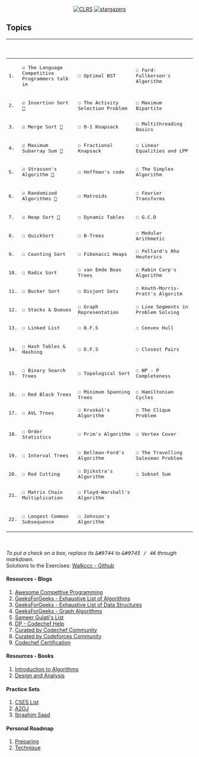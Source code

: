 <p align="center">
  <a href=""><img src="https://img.shields.io/badge/Algorithms-CLRS-red" alt="CLRS"></a>
  <a href="https://github.com/singhayushh/_algorithms/stargazers"><img src="https://img.shields.io/github/stars/singhayushh/_algorithms?color=green&label=Stargazers&logo=github" alt="stargazers"></a>
</p>

## Topics

<kbd>
  
|   | <br><br><br> |  |  |
|---|---|---|---|
| 1. | <br>&#9745; The Language Competitive <br> Programmers talk in<br><br> | &#9744; Optimal BST | &#9744; Ford-Fullkerson's Algorithm |
| 2. | <br>&#9745; Insertion Sort [🔗](https://github.com/singhayushh/_Introduction_to_algorithms/blob/master/Book/_insertionSort.java) <br><br> | &#9744; The Activity Selection Problem | &#9744; Maximum Bipartite |
| 3. | <br>&#9745; Merge Sort [🔗](https://github.com/singhayushh/_Introduction_to_algorithms/blob/master/Book/_mergeSort.java)<br><br> | &#9744; 0-1 Knapsack | &#9744; Multithreading Basics |
| 4. | <br>&#9745; Maximum Subarray Sum [🔗](https://github.com/singhayushh/_Introduction_to_algorithms/blob/master/Book/_maximumSubarray.java)<br><br> | &#9744; Fractional Knapsack | &#9744; Linear Equalities and LPP |
| 5. | <br>&#9745; Strassen's Algorithm [🔗](https://github.com/singhayushh/_Introduction_to_algorithms/blob/master/Book/_strassen.java)<br><br> | &#9744; Hoffman's code | &#9744; The Simplex Algorithm |
| 6. | <br>&#9745; Randomized Algorithms [🔗](https://github.com/singhayushh/_Introduction_to_algorithms/blob/master/Book/_random.java)<br><br> | &#9744; Matroids | &#9744; Fourier Transforms |
| 7. | <br>&#9745; Heap Sort [🔗](https://github.com/singhayushh/_Introduction_to_algorithms/blob/master/Book/_heapSort.java)<br><br> | &#9744; Dynamic Tables | &#9744; G.C.D |
| 8. | <br>&#9744; QuickSort<br><br> | &#9744; B-Trees | &#9744; Modular Arithmetic |
| 9. | <br>&#9744; Counting Sort<br><br> | &#9744; Fibonacci Heaps | &#9744; Pollard's Rho Heuterics |
| 10. | <br>&#9744; Radix Sort<br><br> | &#9744; van Emde Boas Trees | &#9744; Rabin Carp's Algorithm |
| 11. | <br>&#9744; Bucker Sort<br><br> | &#9744; Disjont Sets | &#9744; Knuth-Morris-Pratt's Algoritm |
| 12. | <br>&#9744; Stacks & Queues<br><br> | &#9744; Graph Representation | &#9744; Line Segments in Problem Solving |
| 13. | <br>&#9744; Linked List<br><br> | &#9744; B.F.S | &#9744; Convex Hull |
| 14. | <br>&#9744; Hash Tables & Hashing<br><br> | &#9744; D.F.S | &#9744; Closest Pairs |
| 15. | <br>&#9744; Binary Search Trees<br><br> | &#9744; Topological Sort | &#9744; NP - P Completeness |
| 16. | <br>&#9744; Red Black Trees<br><br> | &#9744; Minimum Spanning Trees | &#9744; Hamiltonian Cycles |
| 17. | <br>&#9744; AVL Trees<br><br> | &#9744; Kruskal's Algorithm | &#9744; The Clique Problem |
| 18. | <br>&#9744; Order Statistics<br><br> | &#9744; Prim's Algorithm | &#9744; Vertex Cover |
| 19. | <br>&#9744; Interval Trees<br><br> | &#9744; Bellman-Ford's Algorithm | &#9744; The Travelling Salesman Problem |
| 20. | <br>&#9744; Rod Cutting<br><br> | &#9744; Djikstra's Algorithm | &#9744; Subset Sum |
| 21. | <br>&#9744; Matrix Chain Multiplication<br><br> | &#9744; Floyd-Warshall's Algorithm |  |
| 22. | <br>&#9744; Longest Common Subsequence<br><br> | &#9744; Johnson's Algorithm |  |


</kbd>

<br><br>
_To put a check on a box, replace its <kbd>&#9744</kbd> to <kbd>&#9745 / 46</kbd> through markdown._
<br>
Solutions to the Exercises: [Walkccc - Github](https://walkccc.github.io/CLRS)

#### Resources - Blogs

1. [Awesome Compettive Programming](https://github.com/lnishan/awesome-competitive-programming)
2. [GeeksForGeeks - Exhaustive List of Algorithms](https://www.geeksforgeeks.org/fundamentals-of-algorithms/)
3. [GeeksForGeeks - Exhaustive List of Data Structures](https://www.geeksforgeeks.org/data-structures/)
4. [GeeksForGeeks - Graph Algorithms](https://www.geeksforgeeks.org/graph-data-structure-and-algorithms/)
5. [Sameer Gulati's List](https://discuss.codechef.com/t/data-structures-and-algorithms/6599)
6. [DP - Codechef Help](https://discuss.codechef.com/t/hello-there-i-am-having-hard-time-dealing-with-dp-problems-can-you-help-me-get-started-with-them/68110/7)
7. [Curated by Codechef Community](https://discuss.codechef.com/t/what-are-the-must-known-algorithms-for-online-programming-contests/2717)
8. [Curated by Codeforces Community](http://codeforces.com/blog/entry/13529)
9. [Codechef Certification](https://www.codechef.com/certification/data-structures-and-algorithms/prepare)

#### Resources - Books

1. [Introduction to Algorithms]()
2. [Design and Analysis](http://www.personal.kent.edu/~rmuhamma/Algorithms/algorithm.html)

#### Practice Sets

1. [CSES List](https://cses.fi/problemset/list)
2. [A2OJ](https://a2oj.com/ladders)
3. [Ibraahim Saad](https://docs.google.com/spreadsheets/d/1SYsihU8c29GM8dsyZdniAbrLKSHLHYUZrguvOok3B1s/edit?usp=sharing)

#### Personal Roadmap

1. [Preparing](https://www.protectedtext.com/roadmap-red)
2. [Technique](https://www.protectedtext.com/techniques-red)
